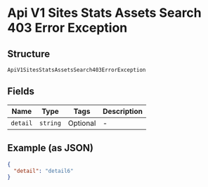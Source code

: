 
# Api V1 Sites Stats Assets Search 403 Error Exception

## Structure

`ApiV1SitesStatsAssetsSearch403ErrorException`

## Fields

| Name | Type | Tags | Description |
|  --- | --- | --- | --- |
| `detail` | `string` | Optional | - |

## Example (as JSON)

```json
{
  "detail": "detail6"
}
```

